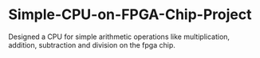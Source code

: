 # Simple-CPU-on-FPGA-Chip-Project
Designed a CPU for simple arithmetic operations like multiplication, addition, subtraction and division on the fpga chip.
